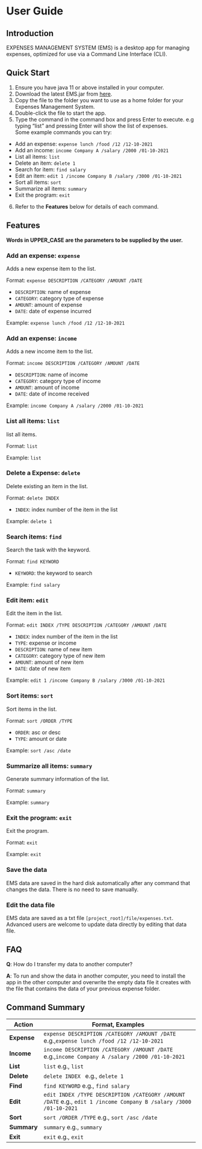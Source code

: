 # User Guide

## Introduction

EXPENSES MANAGEMENT SYSTEM (EMS) is a desktop app for managing expenses, optimized for use via a Command Line
Interface (CLI).

## Quick Start

1. Ensure you have java 11 or above installed in your computer.
2. Download the latest EMS.jar from [here](https://github.com/AY2122S1-TIC4001-F18-2/tp/releases).
3. Copy the file to the folder you want to use as a home folder for your Expenses Management System.
4. Double-click the file to start the app.
5. Type the command in the command box and press Enter to execute. e.g typing “list” and pressing Enter will show the
   list of expenses. <br/>
   Some example commands you can try:
* Add an expense: `expense lunch /food /12 /12-10-2021`
* Add an income: `income Company A /salary /2000 /01-10-2021`
* List all items: `list`
* Delete an item: `delete 1`
* Search for item: `find salary`
* Edit an item: `edit 1 /income Company B /salary /3000 /01-10-2021`
* Sort all items: `sort`
* Summarize all items: `summary`
* Exit the program: `exit`
6. Refer to the **Features** below for details of each command.

## Features

**Words in UPPER_CASE are the parameters to be supplied by the user.**

### Add an expense: `expense`

Adds a new expense item to the list.

Format: `expense DESCRIPTION /CATEGORY /AMOUNT /DATE`
* `DESCRIPTION`: name of expense
* `CATEGORY`: category type of expense
* `AMOUNT`: amount of expense
* `DATE`: date of expense incurred

Example: `expense lunch /food /12 /12-10-2021`

### Add an expense: `income`

Adds a new income item to the list.

Format: `income DESCRIPTION /CATEGORY /AMOUNT /DATE`
* `DESCRIPTION`: name of income
* `CATEGORY`: category type of income
* `AMOUNT`: amount of income
* `DATE`: date of income received

Example: `income Company A /salary /2000 /01-10-2021`

### List all items: `list`

list all items.

Format: `list`

Example: `list`

### Delete a Expense: `delete`

Delete existing an item in the list.

Format: `delete INDEX`
* `INDEX`: index number of the item in the list

Example: `delete 1`

### Search items: `find`

Search the task with the keyword.

Format: `find KEYWORD`
* `KEYWORD`: the keyword to search

Example: `find salary`

### Edit item: `edit`

Edit the item in the list.

Format: `edit INDEX /TYPE DESCRIPTION /CATEGORY /AMOUNT /DATE`
* `INDEX`: index number of the item in the list
* `TYPE`: expense or income
* `DESCRIPTION`: name of new item
* `CATEGORY`: category type of new item
* `AMOUNT`: amount of new item
* `DATE`: date of new item

Example: `edit 1 /income Company B /salary /3000 /01-10-2021`

### Sort items: `sort`

Sort items in the list.

Format: `sort /ORDER /TYPE`
* `ORDER`: asc or desc
* `TYPE`: amount or date

Example: `sort /asc /date`

### Summarize all items: `summary`

Generate summary information of the list.

Format: `summary`

Example: `summary`

### Exit the program: `exit`

Exit the program.

Format: `exit`

Example: `exit`

### Save the data

EMS data are saved in the hard disk automatically after any command that changes the data. There is no need to save manually.

### Edit the data file

EMS data are saved as a txt file ```[project_root]/file/expenses.txt```. Advanced users are welcome to update data directly by editing that data file.

## FAQ

**Q**: How do I transfer my data to another computer?

**A**: To run and show the data in another computer, you need to install the app in the other computer and overwrite the
empty data file it creates with the file that contains the data of your previous expense folder.

## Command Summary

**Action** | **Format, Examples**
------------ | -------------
**Expense** | ```expense DESCRIPTION /CATEGORY /AMOUNT /DATE``` e.g.,```expense lunch /food /12 /12-10-2021```
**Income** | ```income DESCRIPTION /CATEGORY /AMOUNT /DATE``` e.g.,```income Company A /salary /2000 /01-10-2021```
**List** | ```list``` e.g., ```list```
**Delete** | ```delete INDEX ``` e.g., ```delete 1```
**Find** | ```find KEYWORD``` e.g., ```find salary```
**Edit** | ```edit INDEX /TYPE DESCRIPTION /CATEGORY /AMOUNT /DATE``` e.g., ```edit 1 /income Company B /salary /3000 /01-10-2021```
**Sort** | ```sort /ORDER /TYPE``` e.g., ```sort /asc /date```
**Summary** | ```summary``` e.g., ```summary```
**Exit** | ```exit``` e.g., ```exit```